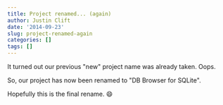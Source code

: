 ```yaml
---
title: Project renamed... (again)
author: Justin Clift
date: '2014-09-23'
slug: project-renamed-again
categories: []
tags: []
---
```

It turned out our previous "new" project name was already taken.  Oops.

So, our project has now been renamed to "DB Browser for SQLite".

Hopefully this is the final rename. :smile: